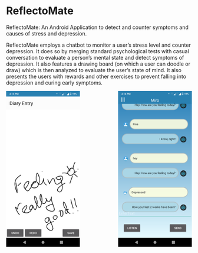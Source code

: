 # ReflectoMate
ReflectoMate: An Android Application to detect and counter symptoms and causes of stress and depression.

ReflectoMate employs a chatbot to monitor a user’s stress level and counter depression. It does so by merging standard psychological tests with casual conversation to evaluate a person’s mental state and detect symptoms of depression.
It also features a drawing board (on which a user can doodle or draw) which is then analyzed to evaluate the user’s state of mind.
It also presents the users with rewards and other exercises to prevent falling into depression and curing early symptoms.



<img src="Screenshots/img1.png" width="200" title="Miro" align="left"/>     
<img src="Screenshots/img2.png" width="200" title="Miro" align="right"/>    


